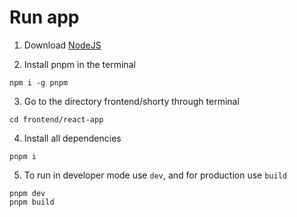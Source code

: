 # Run app

1. Download [NodeJS](https://nodejs.org/en/download/)

2. Install pnpm in the terminal

```
npm i -g pnpm
```

3. Go to the directory frontend/shorty through terminal

```
cd frontend/react-app
```

4. Install all dependencies

```
pnpm i
```

5. To run in developer mode use `dev`,
and for production use `build`

```
pnpm dev
pnpm build
```
